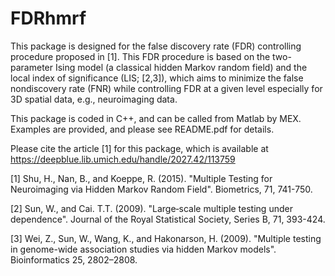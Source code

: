 # FDRhmrf

This package is designed for the false discovery rate (FDR) controlling procedure proposed in [1]. This FDR procedure is based on the two-parameter Ising model (a classical hidden Markov random field) and the local index of significance (LIS; [2,3]), which aims to minimize the false nondiscovery rate (FNR) while controlling FDR at a given level especially for 3D spatial data, e.g., neuroimaging data.

This package is coded in C++, and can be called from Matlab by MEX. Examples are provided, and please see README.pdf for details.

Please cite the article [1] for this package, which is available at https://deepblue.lib.umich.edu/handle/2027.42/113759

[1] Shu, H., Nan, B., and Koeppe, R. (2015). "Multiple Testing for Neuroimaging via Hidden Markov Random Field". Biometrics, 71, 741-750.

[2] Sun, W., and Cai. T.T. (2009). "Large‐scale multiple testing under dependence". Journal of the Royal Statistical Society, Series B, 71, 393-424.

[3] Wei, Z., Sun, W., Wang, K., and Hakonarson, H. (2009). "Multiple testing in genome-wide association studies via hidden
Markov models". Bioinformatics 25, 2802–2808.





